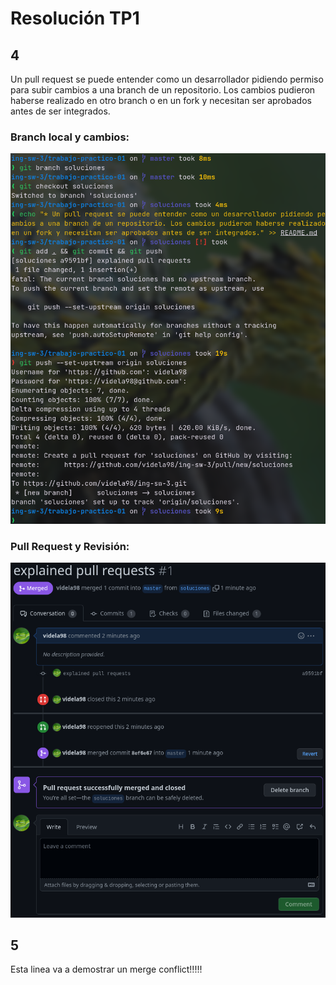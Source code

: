 # Resolución TP1

## 4

Un pull request se puede entender como un desarrollador pidiendo permiso para subir cambios a una branch de un repositorio. Los cambios pudieron haberse realizado en otro branch o en un fork y necesitan ser aprobados antes de ser integrados.

### Branch local y cambios:

![Branch Local y Cambios](./res/changes-on-local-branch.png)

### Pull Request y Revisión:

![PR y Revisón](./res/pr-review-process.png)

## 5

Esta linea va a demostrar un merge conflict!!!!!
